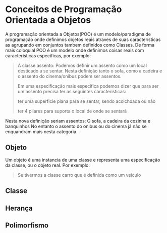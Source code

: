 # Conceitos de Programação Orientada a Objetos
 A programação orientada a Objetos(POO) é um modelo/paradigma de programação onde definimos objetos reais atraves de suas características as agrupando em conjuntos tambem definidos como Classes.
 De forma mais coloquial POO é um modelo onde definimos coisas reais com caracteristicas especificas, por exemplo:

>A classe assento: Podemos definir um assento como um local desticado a se sentar. 
>Nesta definição tanto o sofa, como a cadeira e o assento do cinema/onibus podem ser assentos.
>
>Em uma especificação mais especifica podemos dizer que para ser um assento precisa ter as seguintes caracteristicas:
>
>ter uma superficie plana para se sentar, sendo acolchoada ou não
>
>ter 4 pilares para suporta o local de onde se sentará

  Nesta nova definição seriam assentos: O sofa, a cadeira da cozinha e banquinhos
  No entanto o assento do onibus ou do cinema já não se enquandram mais nesta categoria.
  
## Objeto
Um objeto é uma instancia de uma classe e representa uma especificação da classe, ou o objeto real.
Por exemplo:
> Se tivermos a classe carro que é definida como um veiculo

## Classe

## Herança

## Polimorfismo
